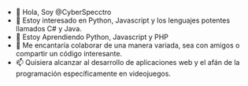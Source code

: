 - 👋 Hola, Soy @CyberSpecctro
- 👀 Estoy interesado en Python, Javascript y los lenguajes potentes llamados C# y Java.
- 🌱 Estoy Aprendiendo Python, Javascript y PHP
- 💞️ Me encantaría colaborar de una manera variada, sea con amigos o compartir un código interesante.
- 📫 Quisiera alcanzar al desarrollo de aplicaciones web y el afán de la programación específicamente en videojuegos.

<!---
CyberSpecctro/CyberSpecctro is a ✨ special ✨ repository because its `README.md` (this file) appears on your GitHub profile.
You can click the Preview link to take a look at your changes.
--->

